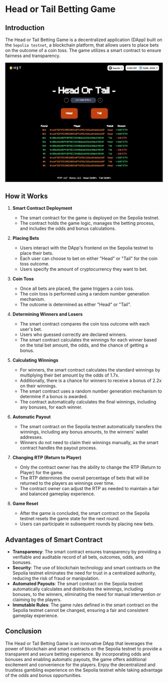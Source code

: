 # Head or Tail Betting Game

## Introduction

The Head or Tail Betting Game is a decentralized application (DApp) built on the `Sepolia testnet`, a blockchain platform, that allows users to place bets on the outcome of a coin toss. The game utilizes a smart contract to ensure fairness and transparency.

![preview](head-or-tail.png)

## How it Works

1. **Smart Contract Deployment**

   - The smart contract for the game is deployed on the Sepolia testnet.
   - The contract holds the game logic, manages the betting process, and includes the odds and bonus calculations.

2. **Placing Bets**

   - Users interact with the DApp's frontend on the Sepolia testnet to place their bets.
   - Each user can choose to bet on either "Head" or "Tail" for the coin toss outcome.
   - Users specify the amount of cryptocurrency they want to bet.

3. **Coin Toss**

   - Once all bets are placed, the game triggers a coin toss.
   - The coin toss is performed using a random number generation mechanism.
   - The outcome is determined as either "Head" or "Tail".

4. **Determining Winners and Losers**

   - The smart contract compares the coin toss outcome with each user's bet.
   - Users who guessed correctly are declared winners.
   - The smart contract calculates the winnings for each winner based on the total bet amount, the odds, and the chance of getting a bonus.

5. **Calculating Winnings**

   - For winners, the smart contract calculates the standard winnings by multiplying their bet amount by the odds of 1.7x.
   - Additionally, there is a chance for winners to receive a bonus of 2.2x on their winnings.
   - The smart contract uses a random number generation mechanism to determine if a bonus is awarded.
   - The contract automatically calculates the final winnings, including any bonuses, for each winner.

6. **Automatic Payout**

   - The smart contract on the Sepolia testnet automatically transfers the winnings, including any bonus amounts, to the winners' wallet addresses.
   - Winners do not need to claim their winnings manually, as the smart contract handles the payout process.

7. **Changing RTP (Return to Player)**

   - Only the contract owner has the ability to change the RTP (Return to Player) for the game.
   - The RTP determines the overall percentage of bets that will be returned to the players as winnings over time.
   - The contract owner can adjust the RTP as needed to maintain a fair and balanced gameplay experience.

8. **Game Reset**

   - After the game is concluded, the smart contract on the Sepolia testnet resets the game state for the next round.
   - Users can participate in subsequent rounds by placing new bets.

## Advantages of Smart Contract

- **Transparency**: The smart contract ensures transparency by providing a verifiable and auditable record of all bets, outcomes, odds, and bonuses.
- **Security**: The use of blockchain technology and smart contracts on the Sepolia testnet eliminates the need for trust in a centralized authority, reducing the risk of fraud or manipulation.
- **Automated Payouts**: The smart contract on the Sepolia testnet automatically calculates and distributes the winnings, including bonuses, to the winners, eliminating the need for manual intervention or claiming by the players.
- **Immutable Rules**: The game rules defined in the smart contract on the Sepolia testnet cannot be changed, ensuring a fair and consistent gameplay experience.

## Conclusion

The Head or Tail Betting Game is an innovative DApp that leverages the power of blockchain and smart contracts on the Sepolia testnet to provide a transparent and secure betting experience. By incorporating odds and bonuses and enabling automatic payouts, the game offers additional excitement and convenience for the players. Enjoy the decentralized and trustless gambling experience on the Sepolia testnet while taking advantage of the odds and bonus opportunities.
